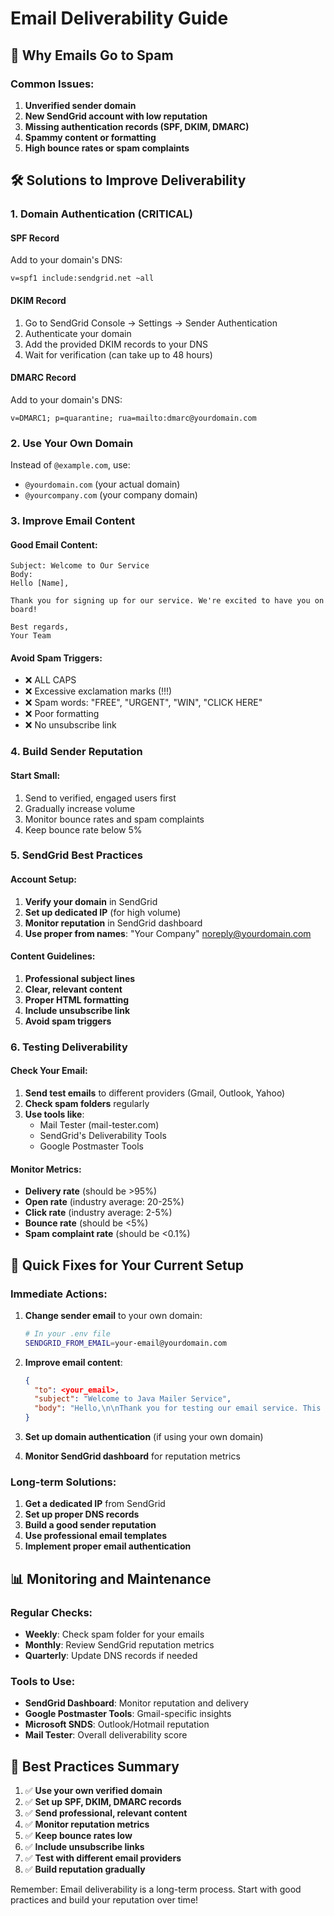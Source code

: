 # Email Deliverability Guide

## 🚨 Why Emails Go to Spam

### Common Issues:
1. **Unverified sender domain**
2. **New SendGrid account with low reputation**
3. **Missing authentication records (SPF, DKIM, DMARC)**
4. **Spammy content or formatting**
5. **High bounce rates or spam complaints**

## 🛠️ Solutions to Improve Deliverability

### 1. Domain Authentication (CRITICAL)

#### SPF Record
Add to your domain's DNS:
```
v=spf1 include:sendgrid.net ~all
```

#### DKIM Record
1. Go to SendGrid Console → Settings → Sender Authentication
2. Authenticate your domain
3. Add the provided DKIM records to your DNS
4. Wait for verification (can take up to 48 hours)

#### DMARC Record
Add to your domain's DNS:
```
v=DMARC1; p=quarantine; rua=mailto:dmarc@yourdomain.com
```

### 2. Use Your Own Domain

Instead of `@example.com`, use:
- `@yourdomain.com` (your actual domain)
- `@yourcompany.com` (your company domain)

### 3. Improve Email Content

#### Good Email Content:
```
Subject: Welcome to Our Service
Body: 
Hello [Name],

Thank you for signing up for our service. We're excited to have you on board!

Best regards,
Your Team
```

#### Avoid Spam Triggers:
- ❌ ALL CAPS
- ❌ Excessive exclamation marks (!!!)
- ❌ Spam words: "FREE", "URGENT", "WIN", "CLICK HERE"
- ❌ Poor formatting
- ❌ No unsubscribe link

### 4. Build Sender Reputation

#### Start Small:
1. Send to verified, engaged users first
2. Gradually increase volume
3. Monitor bounce rates and spam complaints
4. Keep bounce rate below 5%

### 5. SendGrid Best Practices

#### Account Setup:
1. **Verify your domain** in SendGrid
2. **Set up dedicated IP** (for high volume)
3. **Monitor reputation** in SendGrid dashboard
4. **Use proper from names**: "Your Company" <noreply@yourdomain.com>

#### Content Guidelines:
1. **Professional subject lines**
2. **Clear, relevant content**
3. **Proper HTML formatting**
4. **Include unsubscribe link**
5. **Avoid spam triggers**

### 6. Testing Deliverability

#### Check Your Email:
1. **Send test emails** to different providers (Gmail, Outlook, Yahoo)
2. **Check spam folders** regularly
3. **Use tools like**:
   - Mail Tester (mail-tester.com)
   - SendGrid's Deliverability Tools
   - Google Postmaster Tools

#### Monitor Metrics:
- **Delivery rate** (should be >95%)
- **Open rate** (industry average: 20-25%)
- **Click rate** (industry average: 2-5%)
- **Bounce rate** (should be <5%)
- **Spam complaint rate** (should be <0.1%)

## 🔧 Quick Fixes for Your Current Setup

### Immediate Actions:

1. **Change sender email** to your own domain:
   ```bash
   # In your .env file
   SENDGRID_FROM_EMAIL=your-email@yourdomain.com
   ```

2. **Improve email content**:
   ```json
   {
     "to": <your_email>,
     "subject": "Welcome to Java Mailer Service",
     "body": "Hello,\n\nThank you for testing our email service. This is a legitimate email from our Java Mailer application.\n\nBest regards,\nJava Mailer Team"
   }
   ```

3. **Set up domain authentication** (if using your own domain)

4. **Monitor SendGrid dashboard** for reputation metrics

### Long-term Solutions:

1. **Get a dedicated IP** from SendGrid
2. **Set up proper DNS records**
3. **Build a good sender reputation**
4. **Use professional email templates**
5. **Implement proper email authentication**

## 📊 Monitoring and Maintenance

### Regular Checks:
- **Weekly**: Check spam folder for your emails
- **Monthly**: Review SendGrid reputation metrics
- **Quarterly**: Update DNS records if needed

### Tools to Use:
- **SendGrid Dashboard**: Monitor reputation and delivery
- **Google Postmaster Tools**: Gmail-specific insights
- **Microsoft SNDS**: Outlook/Hotmail reputation
- **Mail Tester**: Overall deliverability score

## 🎯 Best Practices Summary

1. ✅ **Use your own verified domain**
2. ✅ **Set up SPF, DKIM, DMARC records**
3. ✅ **Send professional, relevant content**
4. ✅ **Monitor reputation metrics**
5. ✅ **Keep bounce rates low**
6. ✅ **Include unsubscribe links**
7. ✅ **Test with different email providers**
8. ✅ **Build reputation gradually**

Remember: Email deliverability is a long-term process. Start with good practices and build your reputation over time!